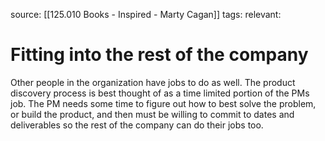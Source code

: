 source: [[125.010 Books - Inspired - Marty Cagan]]
tags:
relevant:

# Fitting into the rest of the company

Other people in the organization have jobs to do as well. The product discovery process is best thought of as a time limited portion of the PMs job. The PM needs some time to figure out how to best solve the problem, or build the product, and then must be willing to commit to dates and deliverables so the rest of the company can do their jobs too.

